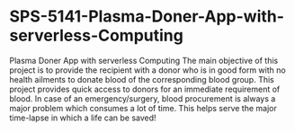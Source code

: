 # SPS-5141-Plasma-Doner-App-with-serverless-Computing
Plasma Doner App with serverless Computing
The main objective of this project is to provide the recipient with a donor who is in good form with no health ailments to donate blood of the corresponding blood group. 
This project provides quick access to donors for an immediate requirement of blood.
In case of an emergency/surgery, blood procurement is always a major problem which consumes a lot of time. 
This helps serve the major time-lapse in which a life can be saved!
